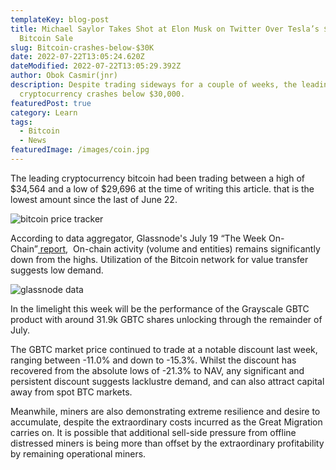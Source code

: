 ```yaml
---
templateKey: blog-post
title: Michael Saylor Takes Shot at Elon Musk on Twitter Over Tesla’s $936M
  Bitcoin Sale
slug: Bitcoin-crashes-below-$30K
date: 2022-07-22T13:05:24.620Z
dateModified: 2022-07-22T13:05:29.392Z
author: Obok Casmir(jnr)
description: Despite trading sideways for a couple of weeks, the leading
  cryptocurrency crashes below $30,000.
featuredPost: true
category: Learn
tags:
  - Bitcoin
  - News
featuredImage: /images/coin.jpg
---
```


The leading cryptocurrency bitcoin had been trading between a high of $34,564 and a low of $29,696 at the time of writing this article. that is the lowest amount since the last of June 22.

![bitcoin price tracker](/images/bitcoinlow-1-.png "bitcoin trade below 30k")

According to data aggregator, Glassnode's July 19 “The Week On-Chain”[ report](https://insights.glassnode.com/the-week-on-chain-week-29-2021/),  On-chain activity (volume and entities) remains significantly down from the highs. Utilization of the Bitcoin network for value transfer suggests low demand.

![glassnode data](/images/glassnode-1-.png "Glassnode data")

In the limelight this week will be the performance of the Grayscale GBTC product with around 31.9k GBTC shares unlocking through the remainder of July.

The GBTC market price continued to trade at a notable discount last week, ranging between -11.0% and down to -15.3%. Whilst the discount has recovered from the absolute lows of -21.3% to NAV, any significant and persistent discount suggests lacklustre demand, and can also attract capital away from spot BTC markets.

Meanwhile, miners are also demonstrating extreme resilience and desire to accumulate, despite the extraordinary costs incurred as the Great Migration carries on. It is possible that additional sell-side pressure from offline distressed miners is being more than offset by the extraordinary profitability by remaining operational miners.
